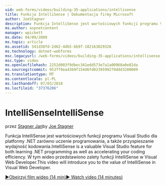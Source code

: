 ```yaml
---
uid: web-forms/videos/building-35-applications/intellisense
title: Funkcja IntelliSense | Dokumentacja firmy Microsoft
author: JoeStagner
description: Funkcja IntelliSense jest wartościowych funkcji programu Visual Studio dla platformy .NET zarówno uczenie programowania, a także przyspieszanie wydajność kodowania. Zostaną wprowadzone w tym wideo...
ms.author: aspnetcontent
manager: wpickett
ms.date: 04/09/2009
ms.topic: article
ms.assetid: 541d38fd-2d62-4db5-bb9f-182163829326
ms.technology: dotnet-webforms
msc.legacyurl: /web-forms/videos/building-35-applications/intellisense
msc.type: video
ms.openlocfilehash: 2252d003f9dbec341edd573e7a1a00960a0e82da
ms.sourcegitcommit: 953ff9ea4369f154d6fd0239599279ddd3280009
ms.translationtype: MT
ms.contentlocale: pl-PL
ms.lasthandoff: 07/03/2018
ms.locfileid: "37376206"
---
```

<a name="intellisense"></a><span data-ttu-id="4f8e3-104">IntelliSense</span><span class="sxs-lookup"><span data-stu-id="4f8e3-104">IntelliSense</span></span>
====================
<span data-ttu-id="4f8e3-105">przez [Stagner Jan](https://github.com/JoeStagner)</span><span class="sxs-lookup"><span data-stu-id="4f8e3-105">by [Joe Stagner](https://github.com/JoeStagner)</span></span>

<span data-ttu-id="4f8e3-106">Funkcja IntelliSense jest wartościowych funkcji programu Visual Studio dla platformy .NET zarówno uczenie programowania, a także przyspieszanie wydajność kodowania.</span><span class="sxs-lookup"><span data-stu-id="4f8e3-106">IntelliSense is a valuable Visual Studio feature for both learning .NET programming as well as accelerating your coding efficiency.</span></span> <span data-ttu-id="4f8e3-107">W tym wideo przedstawiono zalety funkcji IntelliSense w Visual Web Developer.</span><span class="sxs-lookup"><span data-stu-id="4f8e3-107">This video will introduce you to the value of IntelliSense in Visual Web Developer.</span></span>

[<span data-ttu-id="4f8e3-108">&#9654;Obejrzyj film wideo (14 min)</span><span class="sxs-lookup"><span data-stu-id="4f8e3-108">&#9654; Watch video (14 minutes)</span></span>](https://channel9.msdn.com/Blogs/ASP-NET-Site-Videos/intellisense)
